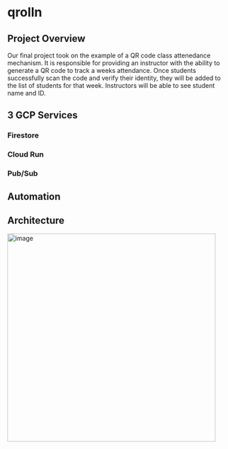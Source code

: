 # qrolln

## Project Overview
Our final project took on the example of a QR code class attenedance mechanism. It is responsible for providing an instructor with the ability to generate a QR code to track a weeks attendance. Once students successfully scan the code and verify their identity, they will be added to the list of students for that week. Instructors will be able to see student name and ID.

## 3 GCP Services
### Firestore
### Cloud Run
### Pub/Sub



## Automation



## Architecture

<img width="470" alt="image" src="https://github.com/user-attachments/assets/c5b83627-f300-446b-9f0c-f77f131cca9c">
